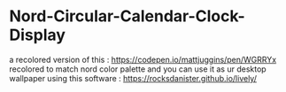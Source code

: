 # Nord-Circular-Calendar-Clock-Display
a recolored version of this : https://codepen.io/mattjuggins/pen/WGRRYx recolored to match nord color palette
and you can use it as ur desktop wallpaper using this software : https://rocksdanister.github.io/lively/
